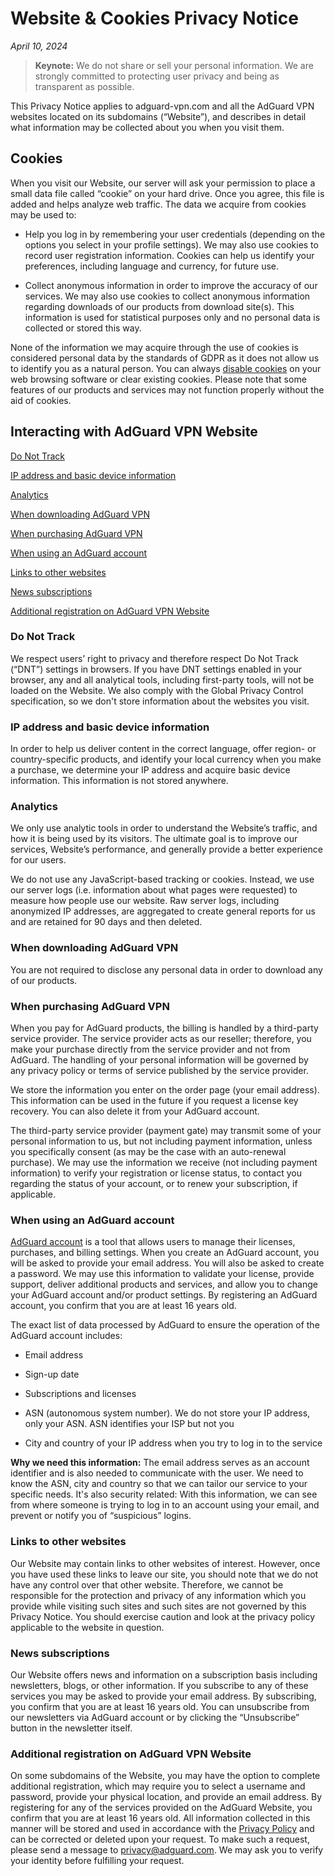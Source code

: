 
# Website & Cookies Privacy Notice

*April 10, 2024*

> **Keynote:** We do not share or sell your personal information. We are strongly committed to protecting user privacy and being as transparent as possible.

This Privacy Notice applies to adguard-vpn.com and all the AdGuard VPN websites located on its subdomains (“Website”), and describes in detail what information may be collected about you when you visit them.

## Cookies

When you visit our Website, our server will ask your permission to place a small data file called “cookie” on your hard drive. Once you agree, this file is added and helps analyze web traffic. The data we acquire from cookies may be used to:

- Help you log in by remembering your user credentials (depending on the options you select in your profile settings). We may also use cookies to record user registration information. Cookies can help us identify your preferences, including language and currency, for future use.

- Collect anonymous information in order to improve the accuracy of our services. We may also use cookies to collect anonymous information regarding downloads of our products from download site(s). This information is used for statistical purposes only and no personal data is collected or stored this way.

None of the information we may acquire through the use of cookies is considered personal data by the standards of GDPR as it does not allow us to identify you as a natural person. You can always [disable cookies](http://www.wikihow.com/Disable-Cookies) on your web browsing software or clear existing cookies. Please note that some features of our products and services may not function properly without the aid of cookies.

## Interacting with AdGuard VPN Website

[Do Not Track](#do-not-track)

[IP address and basic device information](#ip-address-and-basic-device-information)

[Analytics](#analytics)

[When downloading AdGuard VPN](#when-downloading-adguard-vpn)

[When purchasing AdGuard VPN](#when-purchasing-adguard-vpn)

[When using an AdGuard account](#when-using-an-adguard-account)

[Links to other websites](#links-to-other-websites)

[News subscriptions](#news-subscriptions)

[Additional registration on AdGuard VPN Website](#additional-registration-on-adguard-vpn-website)

### Do Not Track

We respect users’ right to privacy and therefore respect Do Not Track (“DNT”) settings in browsers. If you have DNT settings enabled in your browser, any and all analytical tools, including first-party tools, will not be loaded on the Website. We also comply with the Global Privacy Control specification, so we don't store information about the websites you visit.

### IP address and basic device information

In order to help us deliver content in the correct language, offer region- or country-specific products, and identify your local currency when you make a purchase, we determine your IP address and acquire basic device information. This information is not stored anywhere.

### Analytics

We only use analytic tools in order to understand the Website’s traffic, and how it is being used by its visitors. The ultimate goal is to improve our services, Website’s performance, and generally provide a better experience for our users.

We do not use any JavaScript-based tracking or cookies. Instead, we use our server logs (i.e. information about what pages were requested) to measure how people use our website. Raw server logs, including anonymized IP addresses, are aggregated to create general reports for us and are retained for 90 days and then deleted.

### When downloading AdGuard VPN

You are not required to disclose any personal data in order to download any of our products.

### When purchasing AdGuard VPN

When you pay for AdGuard products, the billing is handled by a third-party service provider. The service provider acts as our reseller; therefore, you make your purchase directly from the service provider and not from AdGuard. The handling of your personal information will be governed by any privacy policy or terms of service published by the service provider.

We store the information you enter on the order page (your email address). This information can be used in the future if you request a license key recovery. You can also delete it from your AdGuard account.

The third-party service provider (payment gate) may transmit some of your personal information to us, but not including payment information, unless you specifically consent (as may be the case with an auto-renewal purchase). We may use the information we receive (not including payment information) to verify your registration or license status, to contact you regarding the status of your account, or to renew your subscription, if applicable.

### When using an AdGuard account

[AdGuard account](https://auth.adguard.com/login.html) is a tool that allows users to manage their licenses, purchases, and billing settings. When you create an AdGuard account, you will be asked to provide your email address. You will also be asked to create a password. We may use this information to validate your license, provide support, deliver additional products and services, and allow you to change your AdGuard account and/or product settings. By registering an AdGuard account, you confirm that you are at least 16 years old.

The exact list of data processed by AdGuard to ensure the operation of the AdGuard account includes:

- Email address

- Sign-up date

- Subscriptions and licenses

- ASN (autonomous system number). We do not store your IP address, only your ASN. ASN identifies your ISP but not you

- City and country of your IP address when you try to log in to the service

**Why we need this information:** The email address serves as an account identifier and is also needed to communicate with the user.  We need to know the ASN, city and country so that we can tailor our service to your specific needs. It's also security related: With this information, we can see from where someone is trying to log in to an account using your email, and prevent or notify you of “suspicious” logins.

### Links to other websites

Our Website may contain links to other websites of interest. However, once you have used these links to leave our site, you should note that we do not have any control over that other website. Therefore, we cannot be responsible for the protection and privacy of any information which you provide while visiting such sites and such sites are not governed by this Privacy Notice. You should exercise caution and look at the privacy policy applicable to the website in question.

### News subscriptions

Our Website offers news and information on a subscription basis including newsletters, blogs, or other information. If you subscribe to any of these services you may be asked to provide your email address. By subscribing, you confirm that you are at least 16 years old.
You can unsubscribe from our newsletters via AdGuard account or by clicking the “Unsubscribe” button in the newsletter itself.

### Additional registration on AdGuard VPN Website

On some subdomains of the Website, you may have the option to complete additional registration, which may require you to select a username and password, provide your physical location, and provide an email address. By registering for any of the services provided on the AdGuard Website, you confirm that you are at least 16 years old. All information collected in this manner will be stored and used in accordance with the [Privacy Policy](https://adguard-vpn.com/en/privacy.html) and can be corrected or deleted upon your request. To make such a request, please send a message to <privacy@adguard.com>. We may ask you to verify your identity before fulfilling your request.
